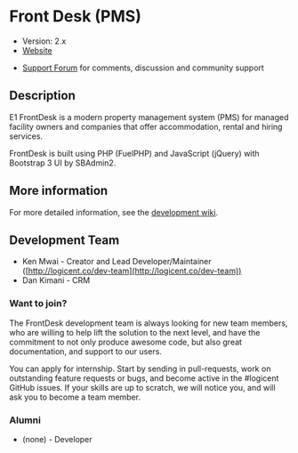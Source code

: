 # Front Desk (PMS)

* Version: 2.x
* [Website](https://logicent.co/)
<!-- * [Release Documentation](https://logicent.co/front-desk/docs) -->
<!-- * [Release API browser](https://api.logicent.co/front-desk) -->
<!-- * [Development branch Documentation](https://logicent.co/front-desk/dev-docs) -->
<!-- * [Development branch API browser](https://logicent.co/front-desk/dev-api) -->
* [Support Forum](https://helpdesk.logicent.co/front-desk) for comments, discussion and community support

## Description

E1 FrontDesk is a modern property management system (PMS) for managed facility owners and companies that offer accommodation, rental and hiring services.

FrontDesk is built using PHP (FuelPHP) and JavaScript (jQuery) with Bootstrap 3 UI by SBAdmin2.

## More information

For more detailed information, see the [development wiki](https://bitbucket.org/logicent/fdesk-legacy/wiki).

## Development Team

* Ken Mwai - Creator and Lead Developer/Maintainer ([http://logicent.co/dev-team](http://logicent.co/dev-team))
* Dan Kimani - CRM

### Want to join?

The FrontDesk development team is always looking for new team members, who are willing to help lift the solution to the next level, and have the commitment to not only produce awesome code, but also great documentation, and support to our users.

You can apply for internship. Start by sending in pull-requests, work on outstanding feature requests or bugs, and become active in the #logicent GitHub issues. If your skills are up to scratch, we will notice you, and will ask you to become a team member.

### Alumni

* (none) - Developer
